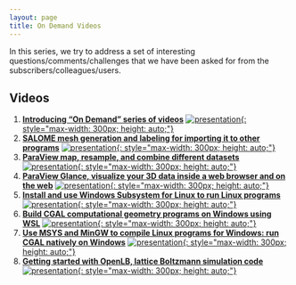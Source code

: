 ```yaml
---
layout: page
title: On Demand Videos
---
```


In this series, we try to address a set of interesting questions/comments/challenges that we have been asked for from the subscribers/colleagues/users.

## Videos

1. [**Introducing “On Demand” series of videos**](https://www.youtube.com/watch?v=ezuaVQk-HRQ)
[![presentation](http://img.youtube.com/vi/ezuaVQk-HRQ/0.jpg){: style="max-width: 300px; height: auto;"}](https://www.youtube.com/watch?v=ezuaVQk-HRQ)
2. [**SALOME mesh generation and labeling for importing it to other programs**](https://www.youtube.com/watch?v=pvPintLL63Q)
[![presentation](http://img.youtube.com/vi/pvPintLL63Q/0.jpg){: style="max-width: 300px; height: auto;"}](https://www.youtube.com/watch?v=pvPintLL63Q)
3. [**ParaView map, resample, and combine different datasets**](https://www.youtube.com/watch?v=OggPGUEgl3c)
[![presentation](http://img.youtube.com/vi/OggPGUEgl3c/0.jpg){: style="max-width: 300px; height: auto;"}](https://www.youtube.com/watch?v=OggPGUEgl3c)
4. [**ParaView Glance, visualize your 3D data inside a web browser and on the web**](https://www.youtube.com/watch?v=UcFWOzG5ygM)
[![presentation](http://img.youtube.com/vi/UcFWOzG5ygM/0.jpg){: style="max-width: 300px; height: auto;"}](https://www.youtube.com/watch?v=UcFWOzG5ygM)
5. [**Install and use Windows Subsystem for Linux to run Linux programs**](https://www.youtube.com/watch?v=Xa6vM0Ot1hc)
[![presentation](http://img.youtube.com/vi/Xa6vM0Ot1hc/0.jpg){: style="max-width: 300px; height: auto;"}](https://www.youtube.com/watch?v=Xa6vM0Ot1hc)
6. [**Build CGAL computational geometry programs on Windows using WSL**](https://www.youtube.com/watch?v=iVMCpHjL7RY)
[![presentation](http://img.youtube.com/vi/iVMCpHjL7RY/0.jpg){: style="max-width: 300px; height: auto;"}](https://www.youtube.com/watch?v=iVMCpHjL7RY)
7. [**Use MSYS and MinGW to compile Linux programs for Windows: run CGAL natively on Windows**](https://www.youtube.com/watch?v=Qwmq9PkmrKI)
[![presentation](http://img.youtube.com/vi/Qwmq9PkmrKI/0.jpg){: style="max-width: 300px; height: auto;"}](https://www.youtube.com/watch?v=Qwmq9PkmrKI)
8. [**Getting started with OpenLB, lattice Boltzmann simulation code**](https://www.youtube.com/watch?v=oxaxoeDAiuo)
[![presentation](http://img.youtube.com/vi/oxaxoeDAiuo/0.jpg){: style="max-width: 300px; height: auto;"}](https://www.youtube.com/watch?v=oxaxoeDAiuo)